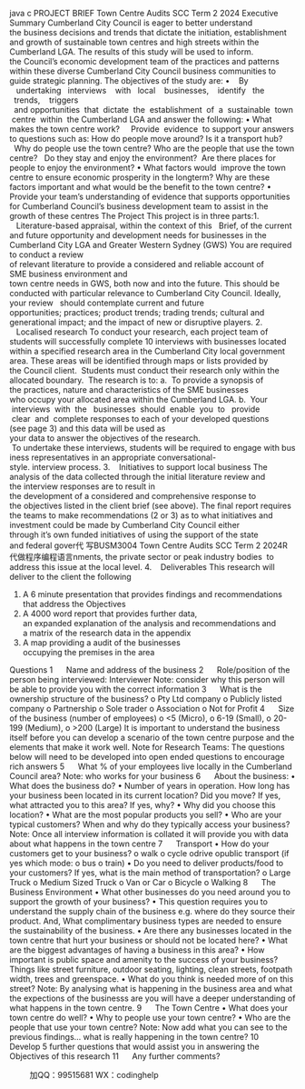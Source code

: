 java c
PROJECT BRIEF 
Town Centre Audits 
SCC Term 2 2024 
Executive Summary 
Cumberland City Council is eager to better understand the business decisions and trends that dictate the initiation, establishment and growth of sustainable town centres and high streets within the Cumberland LGA. The results of this study will be used to inform. the Council’s economic development team of the practices and patterns within these diverse Cumberland City Council business communities to guide strategic planning. 
The objectives of the study are:
•    By    undertaking   interviews    with   local    businesses,    identify   the   trends,    triggers   and opportunities  that  dictate  the  establishment  of  a  sustainable  town  centre  within  the Cumberland LGA and answer the following:
• What makes the town centre work?     Provide  evidence  to support your answers to questions such as: How do people move around? Is it a transport hub?   Why do people use the town centre? Who are the people that use the town centre?   Do they stay and enjoy the environment?  Are there places for people to enjoy the environment? 
• What factors would  improve the town centre to ensure economic prosperity in the longterm? Why are these factors important and what would be the benefit to the town centre? 
• Provide your team’s understanding of evidence that supports opportunities for Cumberland Council’s business development team to assist in the growth of these centres 
The Project 
This project is in three parts:1.    Literature-based appraisal, within the context of this   Brief, of the current and future 
opportunity and development needs for businesses in the Cumberland City LGA and Greater Western Sydney (GWS) 
You are required to conduct a review of relevant literature to provide a considered and reliable account of SME business environment and town centre needs in GWS, both now and into the future. This should be conducted with particular relevance to Cumberland City Council. Ideally, your review   should contemplate current and future opportunities; practices; product trends; trading trends; cultural and generational impact; and the impact of new or disruptive players.
2.    Localised research 
To conduct your research, each project team of students will successfully complete 10 interviews with businesses located within a specified research area in the Cumberland City local government area. These areas will be identified through maps or lists provided by the Council client.  Students must conduct their research only within the allocated boundary.  The research is to: 
a.  To provide a synopsis of the practices, nature and characteristics of the SME businesses who occupy your allocated area within the Cumberland LGA.
b.  Your  interviews  with  the   businesses  should  enable  you  to   provide  clear  and  complete responses to each of your developed questions (see page 3) and this data will be used as your data to answer the objectives of the research.  To undertake these interviews, students will be required to engage with business representatives in an appropriate conversational-style. interview process.
3.    Initiatives to support local business The analysis of the data collected through the initial literature review and the interview responses are to result in the development of a considered and comprehensive response to the objectives listed in the client brief (see above).
The final report requires the teams to make recommendations (2 or 3) as to what initiatives and investment could be made by Cumberland City Council either through it’s own funded initiatives of using the support of the state and federal gover代 写BUSM3004 Town Centre Audits SCC Term 2 2024R
代做程序编程语言nments, the private sector or peak industry bodies  to address this issue at the local level. 
4.    Deliverables 
This research will deliver to the client the following
1. A 6 minute presentation that provides findings and recommendations that address the Objectives
2. A 4000 word report that provides further data, an expanded explanation of the analysis and recommendations and a matrix of the research data in the appendix
3. A map providing a audit of the businesses occupying the premises in the area


Questions 
1      Name and address of the business
2      Role/position of the person being interviewed:
Interviewer Note: consider why this person will be able to provide you with the correct information
3      What is the ownership structure of the business?
o Pty Ltd company
o Publicly listed company
o Partnership
o Sole trader
o Association
o Not for Profit
4      Size of the business (number of employees)
o <5 (Micro), o 6-19 (Small), o 20-199 (Medium), o >200 (Large)
It is important to understand the business itself before you can develop a scenario of the town centre purpose and the elements that make it work well.
Note for Research Teams: The questions below will need to be developed into open ended questions to encourage rich answers
5      What % of your employees live locally in the Cumberland Council area?
Note: who works for your business
6      About the business:
• What does the business do?
• Number of years in operation. How long has your business been located in its current location? Did you move? If yes, what attracted you to this area? If yes, why?
• Why did you choose this location?
• What are the most popular products you sell?
• Who are your typical customers? When and why do they typically access your business?
Note: Once all interview information is collated it will provide you with data about what happens in the town centre
7      Transport
• How do your customers get to your business?
o walk o cycle odrive opublic transport (if yes which mode: o bus o train)
• Do you need to deliver products/food to your customers? If yes, what is the main method of transportation?
o Large Truck o Medium Sized Truck o Van or Car o Bicycle o Walking
8      The Business Environment
• What other businesses do you need around you to support the growth of your business?
• This question requires you to understand the supply chain of the business e.g. where do they source their product. And, What complimentary business types are needed to ensure the sustainability of the business.
• Are there any businesses located in the town centre that hurt your business or should not be located here?
• What are the biggest advantages of having a business in this area?
• How important is public space and amenity to the success of your business? Things like street furniture, outdoor seating, lighting, clean streets, footpath width, trees and greenspace.
• What do you think is needed more of on this street?
Note: By analysing what is happening in the business area and what the expections of the businesss are you will have a deeper understanding of what happens in the town centre.
9      The Town Centre
• What does your town centre do well?
• Why to people use your town centre?
• Who are the people that use your town centre?
Note: Now add what you can see to the previous findings… what is really happening in the town centre?
10      Develop 5 further questions that would assist you in answering the Objectives of this research
11      Any further comments?






         
加QQ：99515681  WX：codinghelp
